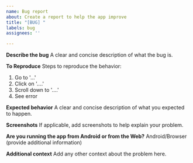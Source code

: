 ```yaml
---
name: Bug report
about: Create a report to help the app improve
title: "[BUG] "
labels: bug
assignees: ''

---
```


**Describe the bug**
A clear and concise description of what the bug is.

**To Reproduce**
Steps to reproduce the behavior:
1. Go to '...'
2. Click on '....'
3. Scroll down to '....'
4. See error

**Expected behavior**
A clear and concise description of what you expected to happen.

**Screenshots**
If applicable, add screenshots to help explain your problem.

**Are you running the app from Android or from the Web?**
Android/Browser (provide additional information)

**Additional context**
Add any other context about the problem here.
